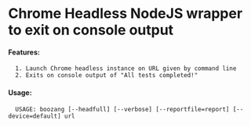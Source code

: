 # Chrome Headless NodeJS wrapper to exit on console output

#### Features:
      1. Launch Chrome headless instance on URL given by command line
      2. Exits on console output of "All tests completed!"
    
#### Usage:
      USAGE: boozang [--headfull] [--verbose] [--reportfile=report] [--device=default] url    
